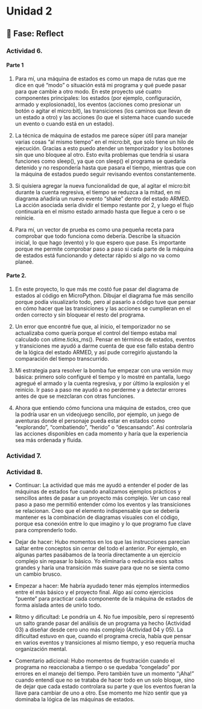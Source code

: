 # Unidad 2


## 🤔 Fase: Reflect

### Actividad 6.

#### Parte 1  

1. Para mí, una máquina de estados es como un mapa de rutas que me dice en qué “modo” o situación está mi programa y qué puede pasar para que cambie a otro modo. En este proyecto usé cuatro componentes principales: los estados (por ejemplo, configuración, armado y explosionado), los eventos (acciones como presionar un botón o agitar el micro:bit), las transiciones (los caminos que llevan de un estado a otro) y las acciones (lo que el sistema hace cuando sucede un evento o cuando está en un estado).  

2. La técnica de máquina de estados me parece súper útil para manejar varias cosas “al mismo tiempo” en el micro:bit, que solo tiene un hilo de ejecución. Gracias a esto puedo atender un temporizador y los botones sin que uno bloquee al otro. Esto evita problemas que tendría si usara funciones como sleep(), ya que con sleep() el programa se quedaría detenido y no respondería hasta que pasara el tiempo, mientras que con la máquina de estados puedo seguir revisando eventos constantemente.

3. Si quisiera agregar la nueva funcionalidad de que, al agitar el micro:bit durante la cuenta regresiva, el tiempo se reduzca a la mitad, en mi diagrama añadiría un nuevo evento “shake” dentro del estado ARMED. La acción asociada sería dividir el tiempo restante por 2, y luego el flujo continuaría en el mismo estado armado hasta que llegue a cero o se reinicie.

4. Para mí, un vector de prueba es como una pequeña receta para comprobar que todo funciona como debería. Describe la situación inicial, lo que hago (evento) y lo que espero que pase. Es importante porque me permite comprobar paso a paso si cada parte de la máquina de estados está funcionando y detectar rápido si algo no va como planeé.

#### Parte 2.
1. En este proyecto, lo que más me costó fue pasar del diagrama de estados al código en MicroPython. Dibujar el diagrama fue más sencillo porque podía visualizarlo todo, pero al pasarlo a código tuve que pensar en cómo hacer que las transiciones y las acciones se cumplieran en el orden correcto y sin bloquear el resto del programa.  

2. Un error que encontré fue que, al inicio, el temporizador no se actualizaba como quería porque el control del tiempo estaba mal calculado con utime.ticks_ms(). Pensar en términos de estados, eventos y transiciones me ayudó a darme cuenta de que ese fallo estaba dentro de la lógica del estado ARMED, y así pude corregirlo ajustando la comparación del tiempo transcurrido.  

3. Mi estrategia para resolver la bomba fue empezar con una versión muy básica: primero solo configuré el tiempo y lo mostré en pantalla, luego agregué el armado y la cuenta regresiva, y por último la explosión y el reinicio. Ir paso a paso me ayudó a no perderme y a detectar errores antes de que se mezclaran con otras funciones.  

4. Ahora que entiendo cómo funciona una máquina de estados, creo que la podría usar en un videojuego sencillo, por ejemplo, un juego de aventuras donde el personaje pueda estar en estados como “explorando”, “combatiendo”, “herido” o “descansando”. Así controlaría las acciones disponibles en cada momento y haría que la experiencia sea más ordenada y fluida.



### Actividad 7.

### Actividad 8.

- Continuar:
La actividad que más me ayudó a entender el poder de las máquinas de estados fue cuando analizamos ejemplos prácticos y sencillos antes de pasar a un proyecto más complejo. Ver un caso real paso a paso me permitió entender cómo los eventos y las transiciones se relacionan. Creo que el elemento indispensable que se debería mantener es la combinación de diagramas visuales con el código, porque esa conexión entre lo que imagino y lo que programo fue clave para comprenderlo todo.

- Dejar de hacer:
Hubo momentos en los que las instrucciones parecían saltar entre conceptos sin cerrar del todo el anterior. Por ejemplo, en algunas partes pasábamos de la teoría directamente a un ejercicio complejo sin repasar lo básico. Yo eliminaría o reduciría esos saltos grandes y haría una transición más suave para que no se sienta como un cambio brusco.

- Empezar a hacer:
Me habría ayudado tener más ejemplos intermedios entre el más básico y el proyecto final. Algo así como ejercicios “puente” para practicar cada componente de la máquina de estados de forma aislada antes de unirlo todo.

- Ritmo y dificultad:
Le pondría un 4. No fue imposible, pero sí representó un salto grande pasar del análisis de un programa ya hecho (Actividad 03) a diseñar desde cero uno más complejo (Actividad 04 y 05). La dificultad estuvo en que, cuando el programa crecía, había que pensar en varios eventos y transiciones al mismo tiempo, y eso requería mucha organización mental.

- Comentario adicional:
Hubo momentos de frustración cuando el programa no reaccionaba a tiempo o se quedaba “congelado” por errores en el manejo del tiempo. Pero también tuve un momento “¡Aha!” cuando entendí que no se trataba de hacer todo en un solo bloque, sino de dejar que cada estado controlara su parte y que los eventos fueran la llave para cambiar de uno a otro. Ese momento me hizo sentir que ya dominaba la lógica de las máquinas de estados.

  

